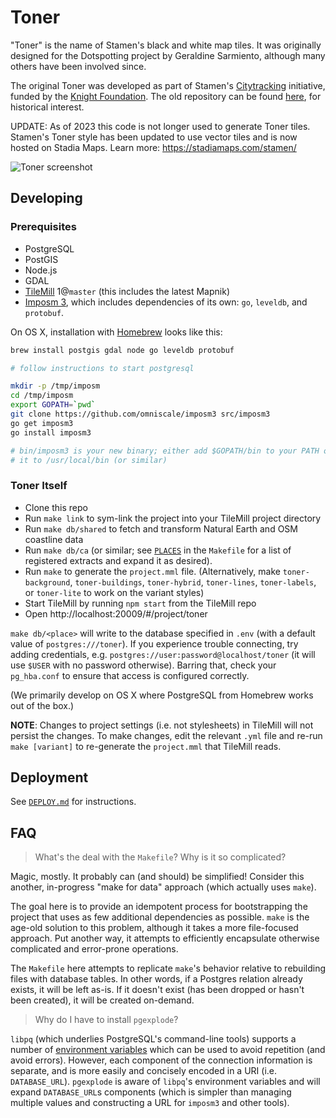 # Toner

"Toner" is the name of Stamen's black and white map tiles. It was originally
designed for the Dotspotting project by Geraldine Sarmiento, although many
others have been involved since.

The original Toner was developed as part of Stamen's
[Citytracking](https://github.com/Citytracking) initiative, funded by the
[Knight Foundation](http://www.knightfoundation.org/). The old repository can
be found [here](https://github.com/citytracking/toner), for historical
interest.

UPDATE: As of 2023 this code is not longer used to generate Toner tiles. Stamen's Toner style has been updated to use vector tiles and is now hosted on Stadia Maps. Learn more: https://stadiamaps.com/stamen/

![Toner screenshot](https://github.com/stamen/toner-carto/raw/master/toner_world.png?raw=true)

## Developing

### Prerequisites

* PostgreSQL
* PostGIS
* Node.js
* GDAL
* [TileMill](https://github.com/tilemill-project/tilemill) 1@`master` (this includes the latest Mapnik)
* [Imposm 3](https://github.com/omniscale/imposm3), which includes dependencies
  of its own: `go`, `leveldb`, and `protobuf`.

On OS X, installation with [Homebrew](http://brew.sh/) looks like this:

```bash
brew install postgis gdal node go leveldb protobuf

# follow instructions to start postgresql

mkdir -p /tmp/imposm
cd /tmp/imposm
export GOPATH=`pwd`
git clone https://github.com/omniscale/imposm3 src/imposm3
go get imposm3
go install imposm3

# bin/imposm3 is your new binary; either add $GOPATH/bin to your PATH or copy
# it to /usr/local/bin (or similar)
```

### Toner Itself

* Clone this repo
* Run `make link` to sym-link the project into your TileMill project directory
* Run `make db/shared` to fetch and transform Natural Earth and OSM coastline data
* Run `make db/ca` (or similar; see
  [`PLACES`](https://github.com/stamen/toner-carto/blob/master/Makefile#L168-L178)
  in the `Makefile` for a list of registered extracts and expand it as
  desired).
* Run `make` to generate the `project.mml` file. (Alternatively, make
  `toner-background`, `toner-buildings`, `toner-hybrid`, `toner-lines`,
  `toner-labels`, or `toner-lite` to work on the variant styles)
* Start TileMill by running `npm start` from the TileMill repo
* Open http://localhost:20009/#/project/toner

`make db/<place>` will write to the database specified in `.env` (with
a default value of `postgres:///toner`). If you experience trouble connecting,
try adding credentials, e.g. `postgres://user:password@localhost/toner` (it
will use `$USER` with no password otherwise).  Barring that, check your
`pg_hba.conf` to ensure that access is configured correctly.

(We primarily develop on OS X where PostgreSQL from Homebrew works out of the
box.)

**NOTE**: Changes to project settings (i.e. not stylesheets) in TileMill will
not persist the changes. To make changes, edit the relevant `.yml` file and
re-run `make [variant]` to re-generate the `project.mml` that TileMill reads.

## Deployment

See [`DEPLOY.md`](https://github.com/stamen/toner-carto/blob/master/DEPLOY.md)
for instructions.

## FAQ

> What's the deal with the `Makefile`? Why is it so complicated?

Magic, mostly. It probably can (and should) be simplified! Consider this
another, in-progress "make for data" approach (which actually uses `make`).

The goal here is to provide an idempotent process for bootstrapping the project
that uses as few additional dependencies as possible.  `make` is the age-old
solution to this problem, although it takes a more file-focused approach. Put
another way, it attempts to efficiently encapsulate otherwise complicated and
error-prone operations.

The `Makefile` here attempts to replicate `make`'s behavior relative to
rebuilding files with database tables. In other words, if a Postgres relation
already exists, it will be left as-is. If it doesn't exist (has been dropped or
hasn't been created), it will be created on-demand.

> Why do I have to install `pgexplode`?

`libpq` (which underlies PostgreSQL's command-line tools) supports a number of
[environment
variables](http://www.postgresql.org/docs/9.4/static/libpq-envars.html) which
can be used to avoid repetition (and avoid errors). However, each component of
the connection information is separate, and is more easily and concisely
encoded in a URI (i.e. `DATABASE_URL`). `pgexplode` is aware of `libpq`'s
environment variables and will expand `DATABASE_URL`s components (which is
simpler than managing multiple values and constructing a URL for `imposm3` and
other tools).
